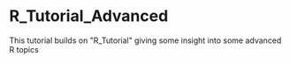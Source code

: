 # R_Tutorial_Advanced
This tutorial builds on "R_Tutorial" giving some insight into some advanced R topics

